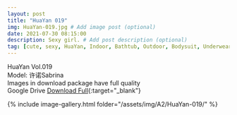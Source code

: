 ```yaml
---
layout: post
title: "HuaYan 019"
img: HuaYan-019.jpg # Add image post (optional)
date: 2021-07-30 08:15:00
description: Sexy girl. # Add post description (optional)
tag: [cute, sexy, HuaYan, Indoor, Bathtub, Outdoor, Bodysuit, Underwear, Cosplay, Big Tits, Tattoo]
---
```

HuaYan Vol.019  
Model: 许诺Sabrina   
Images in download package have full quality                    
Google Drive [Download Full](http://gestyy.com/eoAHdw){:target="_blank"}

{% include image-gallery.html folder="/assets/img/A2/HuaYan-019/" %}
